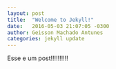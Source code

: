 ```yaml
---
layout: post
title:  "Welcome to Jekyll!"
date:   2016-05-03 21:07:05 -0300
author: Geisson Machado Antunes
categories: jekyll update
---
```

Esse e um post!!!!!!!!!!
